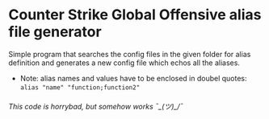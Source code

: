 # Counter Strike Global Offensive alias file generator
  
Simple program that searches the config files in the given folder for alias  
definition and generates a new config file which echos all the aliases.  
  
* Note: alias names and values have to be enclosed in doubel quotes:  
`alias "name" "function;function2"`  
  
  
  
  
###### This code is horrybad, but somehow works ¯\_(ツ)_/¯